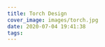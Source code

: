 ```yaml
---
title: Torch Design
cover_image: images/torch.jpg
date: 2020-07-04 19:41:38
tags:
---
```


<p style=" max-text-align: center;">
<img alt="" src="https://s2.loli.net/2022/01/14/aSM1pi8GfI3EoOr.jpg" style=" max-width: 725px; " /></p>

<p style=" max-text-align: center;">
<img alt="" src="https://s2.loli.net/2022/01/14/ZxVUm5XYkRF4Oze.jpg" style=" max-width: 725px; " /></p>

<p style=" max-text-align: center;">
<img alt="" src="https://s2.loli.net/2022/01/14/TFQgEpRqXjtIdiy.jpg" style=" max-width: 725px; " /></p>